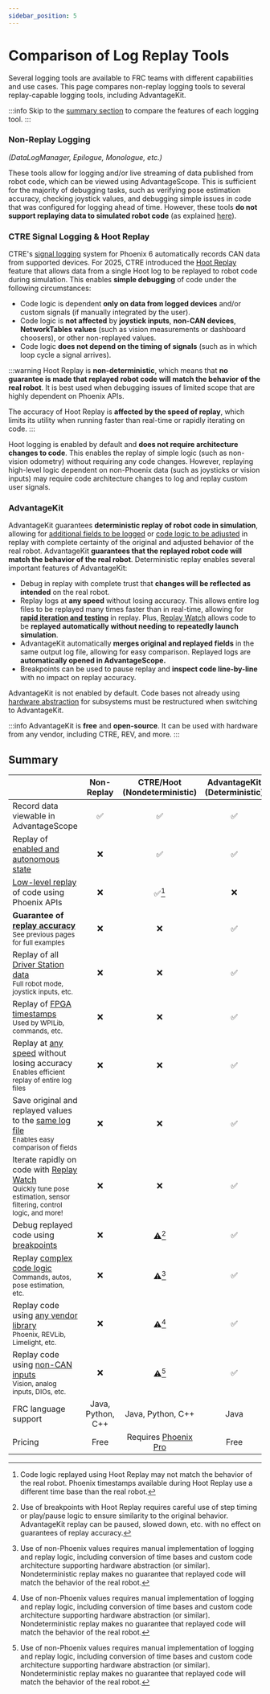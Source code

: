 ```yaml
---
sidebar_position: 5
---
```


# Comparison of Log Replay Tools

Several logging tools are available to FRC teams with different capabilities and use cases. This page compares non-replay logging tools to several replay-capable logging tools, including AdvantageKit.

:::info
Skip to the [summary section](#summary) to compare the features of each logging tool.
:::

### Non-Replay Logging

_(DataLogManager, Epilogue, Monologue, etc.)_

These tools allow for logging and/or live streaming of data published from robot code, which can be viewed using AdvantageScope. This is sufficient for the majority of debugging tasks, such as verifying pose estimation accuracy, checking joystick values, and debugging simple issues in code that was configured for logging ahead of time. However, these tools **do not support replaying data to simulated robot code** (as explained [here](/getting-started/what-is-advantagekit)).

### CTRE Signal Logging & Hoot Replay

CTRE's [signal logging](https://v6.docs.ctr-electronics.com/en/stable/docs/api-reference/api-usage/signal-logging.html) system for Phoenix 6 automatically records CAN data from supported devices. For 2025, CTRE introduced the [Hoot Replay](https://v6.docs.ctr-electronics.com/en/latest/docs/yearly-changes/yearly-changelog.html#hoot-replay) feature that allows data from a single Hoot log to be replayed to robot code during simulation. This enables **simple debugging** of code under the following circumstances:

- Code logic is dependent **only on data from logged devices** and/or custom signals (if manually integrated by the user).
- Code logic is **not affected** by **joystick inputs**, **non-CAN devices**, **NetworkTables values** (such as vision measurements or dashboard choosers), or other non-replayed values.
- Code logic **does not depend on the timing of signals** (such as in which loop cycle a signal arrives).

:::warning
Hoot Replay is **non-deterministic**, which means that **no guarantee is made that replayed robot code will match the behavior of the real robot**. It is best used when debugging issues of limited scope that are highly dependent on Phoenix APIs.

The accuracy of Hoot Replay is **affected by the speed of replay**, which limits its utility when running faster than real-time or rapidly iterating on code.
:::

Hoot logging is enabled by default and **does not require architecture changes to code**. This enables the replay of simple logic (such as non-vision odometry) without requiring any code changes. However, replaying high-level logic dependent on non-Phoenix data (such as joysticks or vision inputs) may require code architecture changes to log and replay custom user signals.

### AdvantageKit

AdvantageKit guarantees **deterministic replay of robot code in simulation**, allowing for [additional fields to be logged](./example-output-logging.md) or [code logic to be adjusted](./example-bug-fixes.md) in replay with complete certainty of the original and adjusted behavior of the real robot. AdvantageKit **guarantees that the replayed robot code will match the behavior of the real robot**. Deterministic replay enables several important features of AdvantageKit:

- Debug in replay with complete trust that **changes will be reflected as intended** on the real robot.
- Replay logs at **any speed** without losing accuracy. This allows entire log files to be replayed many times faster than in real-time, allowing for [**rapid iteration and testing**](./example-rapid-iteration.md) in replay. Plus, [Replay Watch](../replay-watch.md) allows code to be **replayed automatically without needing to repeatedly launch simulation**.
- AdvantageKit automatically **merges original and replayed fields** in the same output log file, allowing for easy comparison. Replayed logs are **automatically opened in AdvantageScope.**
- Breakpoints can be used to pause replay and **inspect code line-by-line** with no impact on replay accuracy.

AdvantageKit is not enabled by default. Code bases not already using [hardware abstraction](/data-flow/recording-inputs/io-interfaces) for subsystems must be restructured when switching to AdvantageKit.

:::info
AdvantageKit is **free** and **open-source**. It can be used with hardware from any vendor, including CTRE, REV, and more.
:::

## Summary

|                                                                                                                                                                 | Non-Replay                         | CTRE/Hoot (Nondeterministic)                                                            | AdvantageKit (Deterministic) |
| --------------------------------------------------------------------------------------------------------------------------------------------------------------- | ---------------------------------- | --------------------------------------------------------------------------------------- | ---------------------------- |
| Record data viewable in AdvantageScope                                                                                                                          | <center>✅</center>                | <center>✅</center>                                                                     | <center>✅</center>          |
| Replay of <u>enabled and autonomous state</u>                                                                                                                   | <center>❌</center>                | <center>✅</center>                                                                     | <center>✅</center>          |
| <u>Low-level replay</u> of code using Phoenix APIs                                                                                                              | <center>❌</center>                | <center>✅[^1]</center>                                                                 | <center>❌</center>          |
| **Guarantee of <u>replay accuracy</u>**<br /><sub>See previous pages for full examples</sub>                                                                    | <center>❌</center>                | <center>❌</center>                                                                     | <center>✅</center>          |
| Replay of all <u>Driver Station data</u><br /><sub>Full robot mode, joystick inputs, etc.</sub>                                                                 | <center>❌</center>                | <center>❌</center>                                                                     | <center>✅</center>          |
| Replay of <u>FPGA timestamps</u><br /><sub>Used by WPILib, commands, etc.</sub>                                                                                 | <center>❌</center>                | <center>❌</center>                                                                     | <center>✅</center>          |
| Replay at <u>any speed</u> without losing accuracy<br /><sub>Enables efficient replay of entire log files</sub>                                                 | <center>❌</center>                | <center>❌</center>                                                                     | <center>✅</center>          |
| Save original and replayed values to the <u>same log file</u><br /><sub>Enables easy comparison of fields</sub>                                                 | <center>❌</center>                | <center>❌</center>                                                                     | <center>✅</center>          |
| Iterate rapidly on code with <u>[Replay Watch](../replay-watch.md)</u><br /><sub>Quickly tune pose estimation, sensor filtering, control logic, and more!</sub> | <center>❌</center>                | <center>❌</center>                                                                     | <center>✅</center>          |
| Debug replayed code using <u>breakpoints</u>                                                                                                                    | <center>❌</center>                | <center>⚠️[^2]</center>                                                                 | <center>✅</center>          |
| Replay <u>complex code logic</u><br /><sub>Commands, autos, pose estimation, etc.</sub>                                                                         | <center>❌</center>                | <center>⚠️[^3]</center>                                                                 | <center>✅</center>          |
| Replay code using <u>any vendor library</u><br /><sub>Phoenix, REVLib, Limelight, etc.</sub>                                                                    | <center>❌</center>                | <center>⚠️[^3]</center>                                                                 | <center>✅</center>          |
| Replay code using <u>non-CAN inputs</u><br /><sub>Vision, analog inputs, DIOs, etc.</sub>                                                                       | <center>❌</center>                | <center>⚠️[^3]</center>                                                                 | <center>✅</center>          |
| FRC language support                                                                                                                                            | <center>Java, Python, C++</center> | <center>Java, Python, C++</center>                                                      | <center>Java</center>        |
| Pricing                                                                                                                                                         | <center>Free</center>              | <center>Requires [Phoenix Pro](https://store.ctr-electronics.com/phoenix-pro/)</center> | <center>Free</center>        |

[^1]: Code logic replayed using Hoot Replay may not match the behavior of the real robot. Phoenix timestamps available during Hoot Replay use a different time base than the real robot.
[^2]: Use of breakpoints with Hoot Replay requires careful use of step timing or play/pause logic to ensure similarity to the original behavior. AdvantageKit replay can be paused, slowed down, etc. with no effect on guarantees of replay accuracy.
[^3]: Use of non-Phoenix values requires manual implementation of logging and replay logic, including conversion of time bases and custom code architecture supporting hardware abstraction (or similar). Nondeterministic replay makes no guarantee that replayed code will match the behavior of the real robot.
